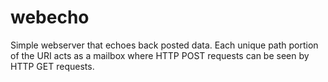 webecho
=======

Simple webserver that echoes back posted data. Each unique path portion of the URI acts as a mailbox where HTTP POST requests can be seen by HTTP GET requests.
